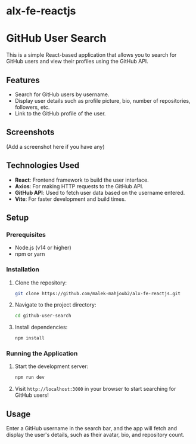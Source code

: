 # alx-fe-reactjs
# GitHub User Search

This is a simple React-based application that allows you to search for GitHub users and view their profiles using the GitHub API.

## Features

- Search for GitHub users by username.
- Display user details such as profile picture, bio, number of repositories, followers, etc.
- Link to the GitHub profile of the user.

## Screenshots

(Add a screenshot here if you have any)

## Technologies Used

- **React**: Frontend framework to build the user interface.
- **Axios**: For making HTTP requests to the GitHub API.
- **GitHub API**: Used to fetch user data based on the username entered.
- **Vite**: For faster development and build times.

## Setup

### Prerequisites

- Node.js (v14 or higher)
- npm or yarn

### Installation

1. Clone the repository:

    ```bash
    git clone https://github.com/malek-mahjoub2/alx-fe-reactjs.git
    ```

2. Navigate to the project directory:

    ```bash
    cd github-user-search
    ```

3. Install dependencies:

    ```bash
    npm install
    ```

### Running the Application

1. Start the development server:

    ```bash
    npm run dev
    ```

2. Visit `http://localhost:3000` in your browser to start searching for GitHub users!

## Usage

Enter a GitHub username in the search bar, and the app will fetch and display the user's details, such as their avatar, bio, and repository count.


